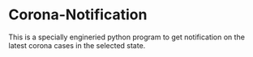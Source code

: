 # Corona-Notification
This is a specially engineried python program to get notification on the latest corona cases in the selected state.
